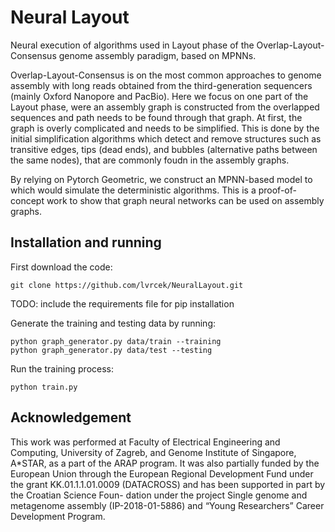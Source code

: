 # Neural Layout

Neural execution of algorithms used in Layout phase of the Overlap-Layout-Consensus genome assembly paradigm, based on MPNNs.

Overlap-Layout-Consensus is on the most common approaches to genome assembly with long reads obtained from the third-generation sequencers (mainly Oxford Nanopore and PacBio).
Here we focus on one part of the Layout phase, were an assembly graph is constructed from the overlapped sequences and path needs to be found through that graph.
At first, the graph is overly complicated and needs to be simplified. This is done by the initial simplification algorithms which detect and remove structures such as transitive edges, tips (dead ends), and bubbles (alternative paths between the same nodes), that are commonly foudn in the assembly graphs.

By relying on Pytorch Geometric, we construct an MPNN-based model to which would simulate the deterministic algorithms. This is a proof-of-concept work to show that graph neural networks can be used on assembly graphs.


## Installation and running

First download the code:
```
git clone https://github.com/lvrcek/NeuralLayout.git
```

TODO: include the requirements file for pip installation

Generate the training and testing data by running:
```
python graph_generator.py data/train --training
python graph_generator.py data/test --testing
```

Run the training process:
```
python train.py
```

## Acknowledgement
This work was performed at Faculty of Electrical Engineering and Computing, University of Zagreb,
and Genome Institute of Singapore, A*STAR, as a part of the ARAP program. It was also partially
funded by the European Union through the European Regional Development Fund under the grant
KK.01.1.1.01.0009 (DATACROSS) and has been supported in part by the Croatian Science Foun-
dation under the project Single genome and metagenome assembly (IP-2018-01-5886) and “Young
Researchers” Career Development Program.